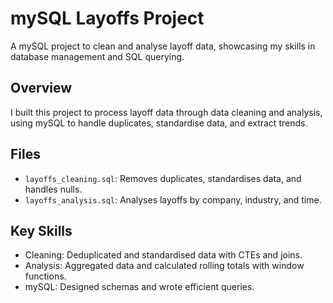 # mySQL Layoffs Project
A mySQL project to clean and analyse layoff data, showcasing my skills in database management and SQL querying.

## Overview
I built this project to process layoff data through data cleaning and analysis, using mySQL to handle duplicates, standardise data, and extract trends.

## Files
- `layoffs_cleaning.sql`: Removes duplicates, standardises data, and handles nulls.
- `layoffs_analysis.sql`: Analyses layoffs by company, industry, and time.

## Key Skills
- Cleaning: Deduplicated and standardised data with CTEs and joins.
- Analysis: Aggregated data and calculated rolling totals with window functions.
- mySQL: Designed schemas and wrote efficient queries.
